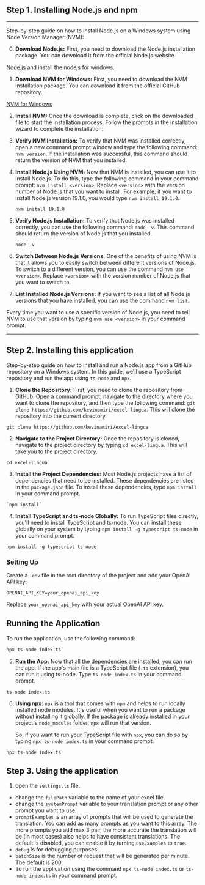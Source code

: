 
## Step 1. Installing Node.js and npm
---
Step-by-step guide on how to install Node.js on a Windows system using Node Version Manager (NVM):

0. **Download Node.js:**
   First, you need to download the Node.js installation package. You can download it from the official Node.js website.

  [Node.js](https://nodejs.org/en/download/) and install the nodejs for windows.

1. **Download NVM for Windows:**
   First, you need to download the NVM installation package. You can download it from the official GitHub repository.
   
  [NVM for Windows](https://github.com/coreybutler/nvm-windows/releases)

2. **Install NVM:**
   Once the download is complete, click on the downloaded file to start the installation process. Follow the prompts in the installation wizard to complete the installation.

3. **Verify NVM Installation:**
   To verify that NVM was installed correctly, open a new command prompt window and type the following command: `nvm version`. If the installation was successful, this command should return the version of NVM that you installed.

4. **Install Node.js Using NVM:**
   Now that NVM is installed, you can use it to install Node.js. To do this, type the following command in your command prompt: `nvm install <version>`. Replace `<version>` with the version number of Node.js that you want to install. For example, if you want to install Node.js version 19.1.0, you would type `nvm install 19.1.0`.

   ```
   nvm install 19.1.0
   ```

5. **Verify Node.js Installation:**
   To verify that Node.js was installed correctly, you can use the following command: `node -v`. This command should return the version of Node.js that you installed.

   ```
   node -v
   ```

6. **Switch Between Node.js Versions:**
   One of the benefits of using NVM is that it allows you to easily switch between different versions of Node.js. To switch to a different version, you can use the command `nvm use <version>`. Replace `<version>` with the version number of Node.js that you want to switch to.

7. **List Installed Node.js Versions:**
   If you want to see a list of all Node.js versions that you have installed, you can use the command `nvm list`.

Every time you want to use a specific version of Node.js, you need to tell NVM to use that version by typing `nvm use <version>` in your command prompt.

---

## Step 2. Installing this application

Step-by-step guide on how to install and run a Node.js app from a GitHub repository on a Windows system. In this guide, we'll use a TypeScript repository and run the app using `ts-node` and `npx`.

1. **Clone the Repository:**
   First, you need to clone the repository from GitHub. Open a command prompt, navigate to the directory where you want to clone the repository, and then type the following command: `git clone https://github.com/kevinamiri/excel-lingua`. This will clone the repository into the current directory.

```
git clone https://github.com/kevinamiri/excel-lingua
```

2. **Navigate to the Project Directory:**
   Once the repository is cloned, navigate to the project directory by typing `cd excel-lingua`. This will take you to the project directory.

```
cd excel-lingua
```

3. **Install the Project Dependencies:**
   Most Node.js projects have a list of dependencies that need to be installed. These dependencies are listed in the `package.json` file. To install these dependencies, type `npm install` in your command prompt.

```
`npm install`
```

4. **Install TypeScript and ts-node Globally:**
   To run TypeScript files directly, you'll need to install TypeScript and ts-node. You can install these globally on your system by typing `npm install -g typescript ts-node` in your command prompt.

```
npm install -g typescript ts-node
```

### Setting Up

Create a `.env` file in the root directory of the project and add your OpenAI API key:

```env
OPENAI_API_KEY=your_openai_api_key
```

Replace `your_openai_api_key` with your actual OpenAI API key.

## Running the Application

To run the application, use the following command:

```bash
npx ts-node index.ts
```

5. **Run the App:**
   Now that all the dependencies are installed, you can run the app. If the app's main file is a TypeScript file (`.ts` extension), you can run it using ts-node. Type `ts-node index.ts` in your command prompt.

```
ts-node index.ts
```

6. **Using npx:**
   `npx` is a tool that comes with `npm` and helps to run locally installed node modules. It's useful when you want to run a package without installing it globally. If the package is already installed in your project's `node_modules` folder, `npx` will run that version.

   So, if you want to run your TypeScript file with `npx`, you can do so by typing `npx ts-node index.ts` in your command prompt.

```
npx ts-node index.ts
```

## Step 3. Using the application

1. open the `settings.ts` file.
  - change the `filePath` variable to the name of your excel file.
  - change the `systemPrompt` variable to your translation prompt or any other prompt you want to use.
- `promptExamples` is an array of prompts that will be used to generate the translation. You can add as many prompts as you want to this array. The more prompts you add max 3 pair, the more accurate the translation will be (in most cases) also helps to have consistent translations. The default is disabled, you can enable it by turning `useExamples` to `true`.
- `debug` is for debugging purposes.
- `batchSize` is the number of request that will be generated per minute. The default is 200.
- To run the application using the command `npx ts-node index.ts` or `ts-node index.ts` in your command prompt.